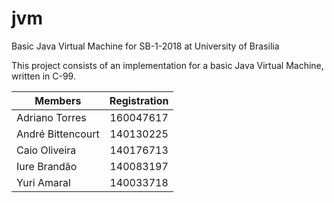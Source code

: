 # jvm
Basic Java Virtual Machine for SB-1-2018 at University of Brasilia

This project consists of an implementation for a basic Java Virtual Machine, written in C-99.


| Members        | Registration           |
| ------------- |:-------------:|
| Adriano Torres    | 160047617    |
| André Bittencourt | 140130225    |
| Caio Oliveira     | 140176713    |
| Iure Brandão      | 140083197    |
| Yuri Amaral       | 140033718    |
